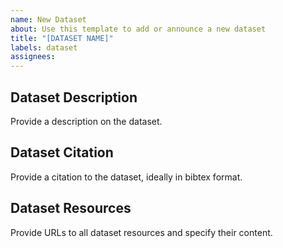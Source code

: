 ```yaml
---
name: New Dataset
about: Use this template to add or announce a new dataset
title: "[DATASET NAME]"
labels: dataset
assignees:
---
```



## Dataset Description
Provide a description on the dataset.

## Dataset Citation
Provide a citation to the dataset, ideally in bibtex format.

## Dataset Resources
Provide URLs to all dataset resources and specify their content.

